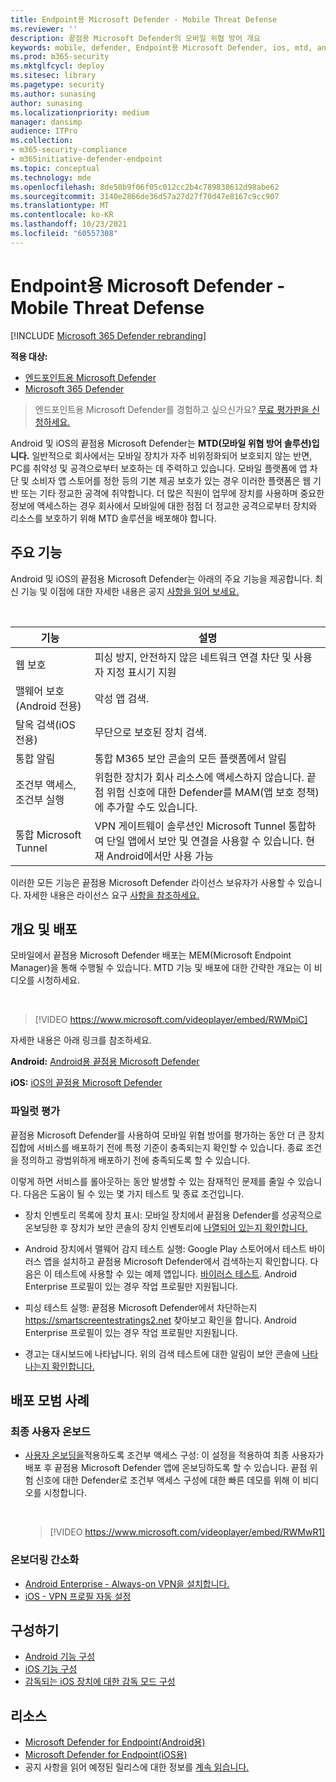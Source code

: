 ```yaml
---
title: Endpoint용 Microsoft Defender - Mobile Threat Defense
ms.reviewer: ''
description: 끝점용 Microsoft Defender의 모바일 위협 방어 개요
keywords: mobile, defender, Endpoint용 Microsoft Defender, ios, mtd, android, security
ms.prod: m365-security
ms.mktglfcycl: deploy
ms.sitesec: library
ms.pagetype: security
ms.author: sunasing
author: sunasing
ms.localizationpriority: medium
manager: dansimp
audience: ITPro
ms.collection:
- m365-security-compliance
- m365initiative-defender-endpoint
ms.topic: conceptual
ms.technology: mde
ms.openlocfilehash: 8de50b9f06f05c012cc2b4c789838612d98abe62
ms.sourcegitcommit: 3140e2866de36d57a27d27f70d47e8167c9cc907
ms.translationtype: MT
ms.contentlocale: ko-KR
ms.lasthandoff: 10/23/2021
ms.locfileid: "60557308"
---
```

# <a name="microsoft-defender-for-endpoint---mobile-threat-defense"></a>Endpoint용 Microsoft Defender - Mobile Threat Defense

[!INCLUDE [Microsoft 365 Defender rebranding](../../includes/microsoft-defender.md)]

**적용 대상:**
- [엔드포인트용 Microsoft Defender](https://go.microsoft.com/fwlink/p/?linkid=2154037)
- [Microsoft 365 Defender](https://go.microsoft.com/fwlink/?linkid=2118804)

> 엔드포인트용 Microsoft Defender를 경험하고 싶으신가요? [무료 평가판을 신청하세요.](https://signup.microsoft.com/create-account/signup?products=7f379fee-c4f9-4278-b0a1-e4c8c2fcdf7e&ru=https://aka.ms/MDEp2OpenTrial?ocid=docs-wdatp-exposedapis-abovefoldlink)

Android 및 iOS의 끝점용 Microsoft Defender는 **MTD(모바일 위협 방어 솔루션)입니다.** 일반적으로 회사에서는 모바일 장치가 자주 비위정화되어 보호되지 않는 반면, PC를 취약성 및 공격으로부터 보호하는 데 주력하고 있습니다. 모바일 플랫폼에 앱 차단 및 소비자 앱 스토어를 정한 등의 기본 제공 보호가 있는 경우 이러한 플랫폼은 웹 기반 또는 기타 정교한 공격에 취약합니다. 더 많은 직원이 업무에 장치를 사용하며 중요한 정보에 액세스하는 경우 회사에서 모바일에 대한 점점 더 정교한 공격으로부터 장치와 리소스를 보호하기 위해 MTD 솔루션을 배포해야 합니다.

## <a name="key-capabilities"></a>주요 기능

Android 및 iOS의 끝점용 Microsoft Defender는 아래의 주요 기능을 제공합니다. 최신 기능 및 이점에 대한 자세한 내용은 공지 [사항을 읽어 보세요.](https://aka.ms/mdeblog)

<br>

|기능|설명|
|---|---|
|웹 보호|피싱 방지, 안전하지 않은 네트워크 연결 차단 및 사용자 지정 표시기 지원|
|맬웨어 보호(Android 전용)|악성 앱 검색.|
|탈옥 검색(iOS 전용)|무단으로 보호된 장치 검색.|
|통합 알림|통합 M365 보안 콘솔의 모든 플랫폼에서 알림|
|조건부 액세스, 조건부 실행|위험한 장치가 회사 리소스에 액세스하지 않습니다. 끝점 위험 신호에 대한 Defender를 MAM(앱 보호 정책)에 추가할 수도 있습니다.|
|통합 Microsoft Tunnel|VPN 게이트웨이 솔루션인 Microsoft Tunnel 통합하여 단일 앱에서 보안 및 연결을 사용할 수 있습니다. 현재 Android에서만 사용 가능|

이러한 모든 기능은 끝점용 Microsoft Defender 라이선스 보유자가 사용할 수 있습니다. 자세한 내용은 라이선스 요구 [사항을 참조하세요.](minimum-requirements.md#licensing-requirements)

## <a name="overview-and-deploy"></a>개요 및 배포

모바일에서 끝점용 Microsoft Defender 배포는 MEM(Microsoft Endpoint Manager)을 통해 수행될 수 있습니다. MTD 기능 및 배포에 대한 간략한 개요는 이 비디오를 시청하세요.

<br/>

> [!VIDEO https://www.microsoft.com/videoplayer/embed/RWMpiC]

자세한 내용은 아래 링크를 참조하세요.

**Android:** [Android용 끝점용 Microsoft Defender](microsoft-defender-endpoint-android.md)

**iOS:** [iOS의 끝점용 Microsoft Defender](microsoft-defender-endpoint-ios.md)

### <a name="pilot-evaluation"></a>파일럿 평가

끝점용 Microsoft Defender를 사용하여 모바일 위협 방어를 평가하는 동안 더 큰 장치 집합에 서비스를 배포하기 전에 특정 기준이 충족되는지 확인할 수 있습니다. 종료 조건을 정의하고 광범위하게 배포하기 전에 충족되도록 할 수 있습니다.

이렇게 하면 서비스를 롤아웃하는 동안 발생할 수 있는 잠재적인 문제를 줄일 수 있습니다. 다음은 도움이 될 수 있는 몇 가지 테스트 및 종료 조건입니다.

- 장치 인벤토리 목록에 장치 표시: 모바일 장치에서 끝점용 Defender를 성공적으로 온보딩한 후 장치가 보안 콘솔의 장치 인벤토리에 [나열되어 있는지 확인합니다.](https://security.microsoft.com)

- Android 장치에서 맬웨어 감지 테스트 실행: Google Play 스토어에서 테스트 바이러스 앱을 설치하고 끝점용 Microsoft Defender에서 검색하는지 확인합니다. 다음은 이 테스트에 사용할 수 있는 예제 앱입니다. [바이러스 테스트](https://play.google.com/store/apps/details?id=com.androidantivirus.testvirus). Android Enterprise 프로필이 있는 경우 작업 프로필만 지원됩니다.

- 피싱 테스트 실행: 끝점용 Microsoft Defender에서 차단하는지 https://smartscreentestratings2.net 찾아보고 확인을 합니다. Android Enterprise 프로필이 있는 경우 작업 프로필만 지원됩니다.

- 경고는 대시보드에 나타납니다. 위의 검색 테스트에 대한 알림이 보안 콘솔에 [나타나는지 확인합니다.](https://security.microsoft.com)

## <a name="deployment-best-practices"></a>배포 모범 사례

### <a name="end-user-onboarding"></a>최종 사용자 온보드

- [사용자 온보딩을](android-configure.md#conditional-access-with-defender-for-endpoint-on-android)적용하도록 조건부 액세스 구성: 이 설정을 적용하여 최종 사용자가 배포 후 끝점용 Microsoft Defender 앱에 온보딩하도록 할 수 있습니다. 끝점 위험 신호에 대한 Defender로 조건부 액세스 구성에 대한 빠른 데모를 위해 이 비디오를 시청합니다. 

  <br/>

  > [!VIDEO https://www.microsoft.com/videoplayer/embed/RWMwR1]

### <a name="simplify-onboarding"></a>온보더링 간소화

- [Android Enterprise - Always-on VPN을 설치합니다.](android-intune.md#auto-setup-of-always-on-vpn)
- [iOS - VPN 프로필 자동 설정](ios-install.md#auto-onboarding-of-vpn-profile-simplified-onboarding)

## <a name="configure"></a>구성하기

- [Android 기능 구성](android-configure.md)
- [iOS 기능 구성](ios-configure-features.md)
- [감독되는 iOS 장치에 대한 감독 모드 구성](ios-install.md#configure-microsoft-defender-for-endpoint-for-supervised-mode)

## <a name="resources"></a>리소스

- [Microsoft Defender for Endpoint(Android용)](microsoft-defender-endpoint-android.md)
- [Microsoft Defender for Endpoint(iOS용)](microsoft-defender-endpoint-ios.md)
- 공지 사항을 읽어 예정된 릴리스에 대한 정보를 [계속 읽습니다.](https://aka.ms/mdeblog)

